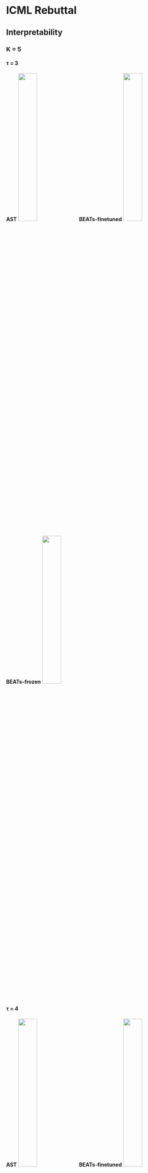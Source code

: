 # ICML Rebuttal
## Interpretability
### K = 5

#### τ = 3
<p float="left">
	<strong>AST</strong>
	<img src="https://github.com/YuXiangLin1234/ICML-rebuttal/blob/main/interpretability/top-5_activated/interpretability-3.0-ast-esc50.jpg" width="32%">
	<strong>BEATs-finetuned</strong>
	<img src="https://github.com/YuXiangLin1234/ICML-rebuttal/blob/main/interpretability/top-5_activated/interpretability-3.0-beats-esc50-unfreeze.jpg" width="32%">
	<strong>BEATs-frozen</strong>
	<img src="https://github.com/YuXiangLin1234/ICML-rebuttal/blob/main/interpretability/top-5_activated/interpretability-3.0-beats-esc50.jpg" width="32%">
</p>

#### τ = 4
<p float="left">
	<strong>AST</strong>
	<img src="https://github.com/YuXiangLin1234/ICML-rebuttal/blob/main/interpretability/top-5_activated/interpretability-4.0-ast-esc50.jpg" width="32%">
	<strong>BEATs-finetuned</strong>
	<img src="https://github.com/YuXiangLin1234/ICML-rebuttal/blob/main/interpretability/top-5_activated/interpretability-4.0-beats-esc50-unfreeze.jpg" width="32%">
	<strong>BEATs-frozen</strong>
	<img src="https://github.com/YuXiangLin1234/ICML-rebuttal/blob/main/interpretability/top-5_activated/interpretability-4.0-beats-esc50.jpg" width="32%">
</p>

#### τ = 5
<p float="left">

<strong>AST</strong>
<img src="https://github.com/YuXiangLin1234/ICML-rebuttal/blob/main/interpretability/top-5_activated/interpretability-5.0-ast-esc50.jpg" width="32%">

<strong>BEATs-finetuned</strong>
<img src="https://github.com/YuXiangLin1234/ICML-rebuttal/blob/main/interpretability/top-5_activated/interpretability-5.0-beats-esc50-unfreeze.jpg" width="32%">

<strong>BEATs-frozen</strong>
<img src="https://github.com/YuXiangLin1234/ICML-rebuttal/blob/main/interpretability/top-5_activated/interpretability-5.0-beats-esc50.jpg" width="32%">
</p>

### K = 10 
#### τ = 6
<p float="left">

<strong>AST</strong>
<img src="https://github.com/YuXiangLin1234/ICML-rebuttal/blob/main/interpretability/top-10_activated/interpretability-6.0-ast-esc50.jpg" width="32%">

<strong>BEATs-finetuned</strong>
<img src="https://github.com/YuXiangLin1234/ICML-rebuttal/blob/main/interpretability/top-10_activated/interpretability-6.0-beats-esc50-unfreeze.jpg" width="32%">

<strong>BEATs-frozen</strong>
<img src="https://github.com/YuXiangLin1234/ICML-rebuttal/blob/main/interpretability/top-10_activated/interpretability-6.0-beats-esc50.jpg" width="32%">
</p>

#### τ = 8
<p float="left">

<strong>AST</strong>
<img src="https://github.com/YuXiangLin1234/ICML-rebuttal/blob/main/interpretability/top-10_activated/interpretability-8.0-ast-esc50.jpg" width="32%">

<strong>BEATs-finetuned</strong>
<img src="https://github.com/YuXiangLin1234/ICML-rebuttal/blob/main/interpretability/top-10_activated/interpretability-8.0-beats-esc50-unfreeze.jpg" width="32%">

<strong>BEATs-frozen</strong>
<img src="https://github.com/YuXiangLin1234/ICML-rebuttal/blob/main/interpretability/top-10_activated/interpretability-8.0-beats-esc50.jpg" width="32%">
</p>

#### τ = 10
<p float="left">

<strong>AST</strong>
<img src="https://github.com/YuXiangLin1234/ICML-rebuttal/blob/main/interpretability/top-10_activated/interpretability-10.0-ast-esc50.jpg" width="32%">

<strong>BEATs-finetuned</strong>
<img src="https://github.com/YuXiangLin1234/ICML-rebuttal/blob/main/interpretability/top-10_activated/interpretability-10.0-beats-esc50-unfreeze.jpg" width="32%">

<strong>BEATs-frozen</strong>
<img src="https://github.com/YuXiangLin1234/ICML-rebuttal/blob/main/interpretability/top-10_activated/interpretability-10.0-beats-esc50.jpg" width="32%">
</p>

### K = 20
#### τ = 12
<p float="left">

<strong>AST</strong>
<img src="https://github.com/YuXiangLin1234/ICML-rebuttal/blob/main/interpretability/top-20_activated/interpretability-12.0-ast-esc50.jpg" width="32%">

<strong>BEATs-finetuned</strong>
<img src="https://github.com/YuXiangLin1234/ICML-rebuttal/blob/main/interpretability/top-20_activated/interpretability-12.0-beats-esc50-unfreeze.jpg" width="32%">

<strong>BEATs-frozen</strong>
<img src="https://github.com/YuXiangLin1234/ICML-rebuttal/blob/main/interpretability/top-20_activated/interpretability-12.0-beats-esc50.jpg" width="32%">
</p>

#### τ = 16
<p float="left">

<strong>AST</strong>
<img src="https://github.com/YuXiangLin1234/ICML-rebuttal/blob/main/interpretability/top-20_activated/interpretability-16.0-ast-esc50.jpg" width="32%">

<strong>BEATs-finetuned</strong>
<img src="https://github.com/YuXiangLin1234/ICML-rebuttal/blob/main/interpretability/top-20_activated/interpretability-16.0-beats-esc50-unfreeze.jpg" width="32%">

<strong>BEATs-frozen</strong>
<img src="https://github.com/YuXiangLin1234/ICML-rebuttal/blob/main/interpretability/top-20_activated/interpretability-16.0-beats-esc50.jpg" width="32%">
</p>

#### τ = 20
<p float="left">

<strong>AST</strong>
<img src="https://github.com/YuXiangLin1234/ICML-rebuttal/blob/main/interpretability/top-20_activated/interpretability-20.0-ast-esc50.jpg" width="32%">

<strong>BEATs-finetuned</strong>
<img src="https://github.com/YuXiangLin1234/ICML-rebuttal/blob/main/interpretability/top-20_activated/interpretability-20.0-beats-esc50-unfreeze.jpg" width="32%">

<strong>BEATs-frozen</strong>
<img src="https://github.com/YuXiangLin1234/ICML-rebuttal/blob/main/interpretability/top-20_activated/interpretability-20.0-beats-esc50.jpg" width="32%">
</p>